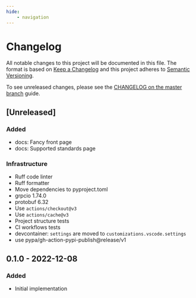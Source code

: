 ```yaml
---
hide:
    - navigation
---
```

# Changelog

All notable changes to this project will be documented in this file.
The format is based on [Keep a Changelog](https://keepachangelog.com/en/1.0.0/)
and this project adheres to [Semantic Versioning](https://semver.org/spec/v2.0.0.html).

To see unreleased changes, please see the [CHANGELOG on the master branch](https://github.com/gufolabs/gufo_liftbridge/blob/master/CHANGELOG.md) guide.

## [Unreleased]

### Added

* docs: Fancy front page
* docs: Supported standards page

### Infrastructure

* Ruff code linter
* Ruff formatter
* Move dependencies to pyproject.toml
* grpcio 1.74.0
* protobuf 6.32
* Use `actions/checkout@v3`
* Use `actions/cache@v3`
* Project structure tests
* CI workflows tests
* devcontainer: `settings` are moved to `customizations.vscode.settings`
* use pypa/gh-action-pypi-publish@release/v1

## 0.1.0 - 2022-12-08

### Added

* Initial implementation
